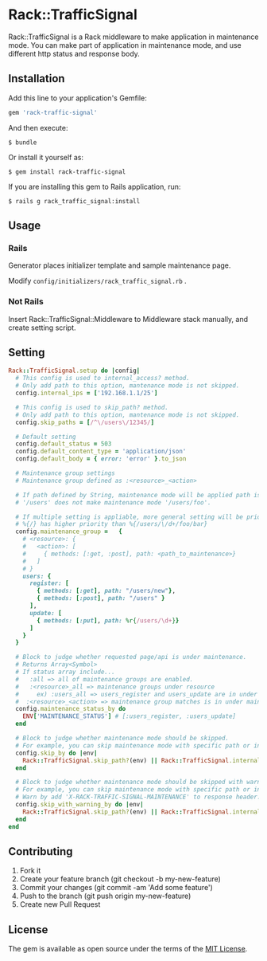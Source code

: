 # Rack::TrafficSignal

Rack::TrafficSignal is a Rack middleware to make application in maintenance mode.
You can make part of application in maintenance mode, and use different http status and response body.


## Installation

Add this line to your application's Gemfile:

```ruby
gem 'rack-traffic-signal'
```

And then execute:

    $ bundle

Or install it yourself as:

    $ gem install rack-traffic-signal

If you are installing this gem to Rails application, run:

    $ rails g rack_traffic_signal:install

## Usage

### Rails

Generator places initializer template and sample maintenance page.

Modify `config/initializers/rack_traffic_signal.rb` .

### Not Rails

Insert Rack::TrafficSignal::Middleware to Middleware stack manually, and create setting script.

## Setting

```ruby
Rack::TrafficSignal.setup do |config|
  # This config is used to internal_access? method.
  # Only add path to this option, mantenance mode is not skipped.
  config.internal_ips = ['192.168.1.1/25']

  # This config is used to skip_path? method.
  # Only add path to this option, mantenance mode is not skipped.
  config.skip_paths = [/^\/users\/12345/]

  # Default setting
  config.default_status = 503
  config.default_content_type = 'application/json'
  config.default_body = { error: 'error' }.to_json

  # Maintenance group settings
  # Maintenance group defined as :<resource>_<action>

  # If path defined by String, maintenance mode will be applied path is match rigidly.
  # '/users' does not make maintenance mode '/users/foo'.

  # If multiple setting is appliable, more general setting will be priored.
  # %{/} has higher priority than %{/users/\/d+/foo/bar}
  config.maintenance_group =   {
    # <resource>: {
    #   <action>: [
    #     { methods: [:get, :post], path: <path_to_maintenance>}
    #   ]
    # }
    users: {
      register: [
        { methods: [:get], path: "/users/new"},
        { methods: [:post], path: "/users" }
      ],
      update: [
        { methods: [:put], path: %r{/users/\d+}}
      ]
    }
  }

  # Block to judge whether requested page/api is under maintenance.
  # Returns Array<Symbol>
  # If status array include...
  #   :all => all of maintenance groups are enabled.
  #   :<resource>_all => maintenance groups under resource
  #     ex) :users_all => users_register and users_update are in under maintenance
  #  :<resource>_<action> => maintenance group matches is in under maintenance
  config.maintenance_status_by do
    ENV['MAINTENANCE_STATUS'] # [:users_register, :users_update]
  end

  # Block to judge whether maintenance mode should be skipped.
  # For example, you can skip maintenance mode with specific path or internal access.
  config.skip_by do |env|
    Rack::TrafficSignal.skip_path?(env) || Rack::TrafficSignal.internal_access?
  end

  # Block to judge whether maintenance mode should be skipped with warning.
  # For example, you can skip maintenance mode with specific path or internal access.
  # Warn by add 'X-RACK-TRAFFIC-SIGNAL-MAINTENANCE' to response header.
  config.skip_with_warning_by do |env|
    Rack::TrafficSignal.skip_path?(env) || Rack::TrafficSignal.internal_access?
  end
end
```

## Contributing

1. Fork it
1. Create your feature branch (git checkout -b my-new-feature)
1. Commit your changes (git commit -am 'Add some feature')
1. Push to the branch (git push origin my-new-feature)
1. Create new Pull Request

## License

The gem is available as open source under the terms of the [MIT License](http://opensource.org/licenses/MIT).

